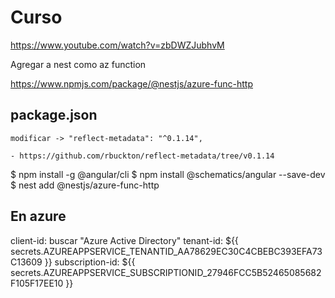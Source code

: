 # Curso

https://www.youtube.com/watch?v=zbDWZJubhvM


Agregar a nest como az function

  https://www.npmjs.com/package/@nestjs/azure-func-http

  
  ## package.json 
  
    modificar -> "reflect-metadata": "^0.1.14",

    - https://github.com/rbuckton/reflect-metadata/tree/v0.1.14


  $ npm install -g @angular/cli
  $ npm install @schematics/angular --save-dev
  $ nest add @nestjs/azure-func-http



## En azure

client-id: buscar "Azure Active Directory"
tenant-id: ${{ secrets.AZUREAPPSERVICE_TENANTID_AA78629EC30C4CBEBC393EFA73C13609 }}
subscription-id: ${{ secrets.AZUREAPPSERVICE_SUBSCRIPTIONID_27946FCC5B52465085682F105F17EE10 }}
